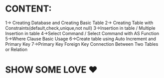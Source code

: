 

# CONTENT:
1-> Creating Database and Creating Basic Table
2-> Creating Table with Constraints(default,check,unique,not null)
3->Insertion in table / Multiple Insertion in table
4->Select Command / Select Command with AS Function
5->Where Clause Basic Usage
6->Create table using Auto Increment and Primary Key
7->Primary Key Foreign Key Connection Between Two Tables or Relation

# SHOW SOME LOVE ♥️
